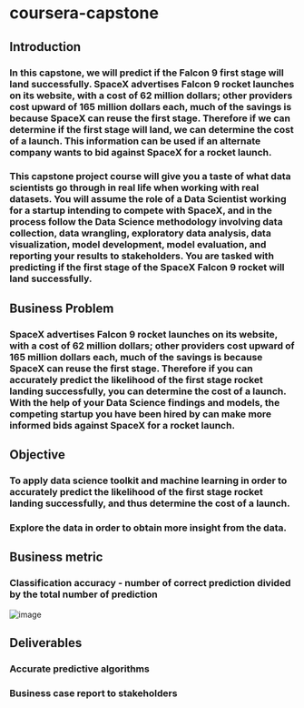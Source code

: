 # coursera-capstone
## Introduction
### In this capstone, we will predict if the Falcon 9 first stage will land successfully. SpaceX advertises Falcon 9 rocket launches on its website, with a cost of 62 million dollars; other providers cost upward of 165 million dollars each, much of the savings is because SpaceX can reuse the first stage. Therefore if we can determine if the first stage will land, we can determine the cost of a launch. This information can be used if an alternate company wants to bid against SpaceX for a rocket launch.

### This capstone project course will give you a taste of what data scientists go through in real life when working with real datasets. You will assume the role of a Data Scientist working for a startup intending to compete with SpaceX, and in the process follow the Data Science methodology involving data collection, data wrangling, exploratory data analysis, data visualization, model development, model evaluation, and reporting your results to stakeholders. You are tasked with predicting if the first stage of the SpaceX Falcon 9 rocket will land successfully.

## Business Problem
### SpaceX advertises Falcon 9 rocket launches on its website, with a cost of 62 million dollars; other providers cost upward of 165 million dollars each, much of the savings is because SpaceX can reuse the first stage. Therefore if you can accurately predict the likelihood of the first stage rocket landing successfully, you can determine the cost of a launch. With the help of your Data Science findings and models, the competing startup you have been hired by can make more informed bids against SpaceX for a rocket launch.

## Objective
### To apply data science toolkit and machine learning in order to accurately predict the likelihood of the first stage rocket landing successfully, and thus determine the cost of a launch.
### Explore the data in order to obtain more insight from the data.
## Business metric
### Classification accuracy - number of correct prediction divided by the total number of prediction 
![image](https://github.com/Lokeshwarreddyg/coursera-capstone/assets/143295830/cb9913f9-7c6f-43ed-bfbb-973a992eb431)


## Deliverables
### Accurate predictive algorithms
### Business case report to stakeholders
